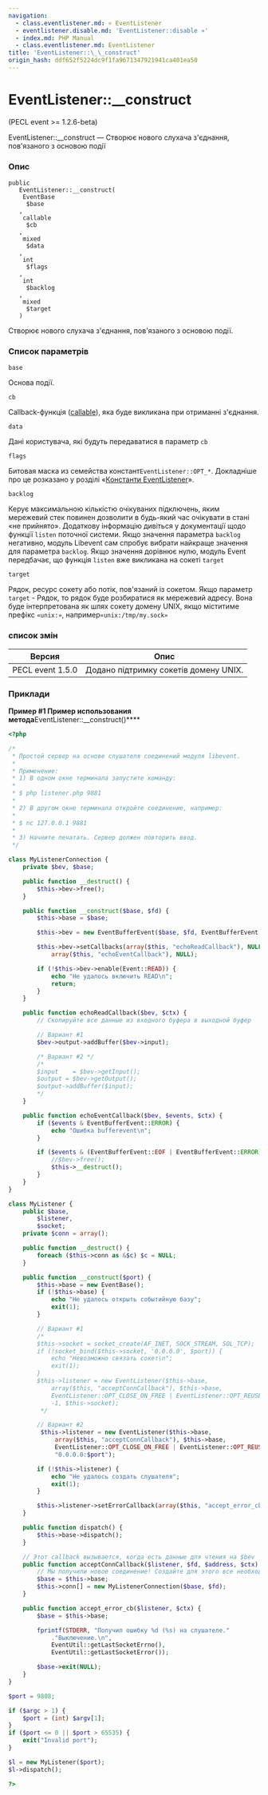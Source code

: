 ```yaml
---
navigation:
  - class.eventlistener.md: « EventListener
  - eventlistener.disable.md: 'EventListener::disable »'
  - index.md: PHP Manual
  - class.eventlistener.md: EventListener
title: 'EventListener::\_\_construct'
origin_hash: ddf652f5224dc9f1fa9671347921941ca401ea50
---
```

# EventListener::\_\_construct

(PECL event >= 1.2.6-beta)

EventListener::\_\_construct — Створює нового слухача з'єднання, пов'язаного з основою події

### Опис

```methodsynopsis
public
   EventListener::__construct(    
    EventBase
     $base
   ,    
    callable
     $cb
   ,    
    mixed
     $data
   ,    
    int
     $flags
   ,    
    int
     $backlog
   ,    
    mixed
     $target
   )
```

Створює нового слухача з'єднання, пов'язаного з основою події.

### Список параметрів

`base`

Основа події.

`cb`

Callback-функція ([callable](language.types.callable.md)), яка буде викликана при отриманні з'єднання.

`data`

Дані користувача, які будуть передаватися в параметр `cb`

`flags`

Битовая маска из семейства констант`EventListener::OPT_*`. Докладніше про це розказано у розділі «[Константи EventListener](class.eventlistener.md#eventlistener.constants)».

`backlog`

Керує максимальною кількістю очікуваних підключень, яким мережевий стек повинен дозволити в будь-який час очікувати в стані «не прийнято». Додаткову інформацію дивіться у документації щодо функції `listen` поточної системи. Якщо значення параметра `backlog` негативно, модуль Libevent сам спробує вибрати найкраще значення для параметра `backlog`. Якщо значення дорівнює нулю, модуль Event передбачає, що функція `listen` вже викликана на сокеті `target`

`target`

Рядок, ресурс сокету або потік, пов'язаний із сокетом. Якщо параметр `target` - Рядок, то рядок буде розбиратися як мережевий адресу. Вона буде інтерпретована як шлях сокету домену UNIX, якщо міститиме префікс `«unix:»`, например`«unix:/tmp/my.sock»`

### список змін

| Версия | Опис |
| --- | --- |
| PECL event 1.5.0 | Додано підтримку сокетів домену UNIX. |

### Приклади

**Пример #1 Пример использования метода**EventListener::\_\_construct()\*\*\*\*

```php
<?php

/*
 * Простой сервер на основе слушателя соединений модуля libevent.
 *
 * Применение:
 * 1) В одном окне терминала запустите команду:
 *
 * $ php listener.php 9881
 *
 * 2) В другом окне терминала откройте соединение, например:
 *
 * $ nc 127.0.0.1 9881
 *
 * 3) Начните печатать. Сервер должен повторить ввод.
 */

class MyListenerConnection {
    private $bev, $base;

    public function __destruct() {
        $this->bev->free();
    }

    public function __construct($base, $fd) {
        $this->base = $base;

        $this->bev = new EventBufferEvent($base, $fd, EventBufferEvent::OPT_CLOSE_ON_FREE);

        $this->bev->setCallbacks(array($this, "echoReadCallback"), NULL,
            array($this, "echoEventCallback"), NULL);

        if (!$this->bev->enable(Event::READ)) {
            echo "Не удалось включить READ\n";
            return;
        }
    }

    public function echoReadCallback($bev, $ctx) {
        // Скопируйте все данные из входного буфера в выходной буфер

        // Вариант #1
        $bev->output->addBuffer($bev->input);

        /* Вариант #2 */
        /*
        $input    = $bev->getInput();
        $output = $bev->getOutput();
        $output->addBuffer($input);
        */
    }

    public function echoEventCallback($bev, $events, $ctx) {
        if ($events & EventBufferEvent::ERROR) {
            echo "Ошибка bufferevent\n";
        }

        if ($events & (EventBufferEvent::EOF | EventBufferEvent::ERROR)) {
            //$bev->free();
            $this->__destruct();
        }
    }
}

class MyListener {
    public $base,
        $listener,
        $socket;
    private $conn = array();

    public function __destruct() {
        foreach ($this->conn as &$c) $c = NULL;
    }

    public function __construct($port) {
        $this->base = new EventBase();
        if (!$this->base) {
            echo "Не удалось открыть событийную базу";
            exit(1);
        }

        // Вариант #1
        /*
        $this->socket = socket_create(AF_INET, SOCK_STREAM, SOL_TCP);
        if (!socket_bind($this->socket, '0.0.0.0', $port)) {
            echo "Невозможно связать сокет\n";
            exit(1);
        }
        $this->listener = new EventListener($this->base,
            array($this, "acceptConnCallback"), $this->base,
            EventListener::OPT_CLOSE_ON_FREE | EventListener::OPT_REUSEABLE,
            -1, $this->socket);
         */

        // Вариант #2
         $this->listener = new EventListener($this->base,
             array($this, "acceptConnCallback"), $this->base,
             EventListener::OPT_CLOSE_ON_FREE | EventListener::OPT_REUSEABLE, -1,
             "0.0.0.0:$port");

        if (!$this->listener) {
            echo "Не удалось создать слушателя";
            exit(1);
        }

        $this->listener->setErrorCallback(array($this, "accept_error_cb"));
    }

    public function dispatch() {
        $this->base->dispatch();
    }

    // Этот callback вызывается, когда есть данные для чтения на $bev
    public function acceptConnCallback($listener, $fd, $address, $ctx) {
        // Мы получили новое соединение! Создайте для этого все необходимое. */
        $base = $this->base;
        $this->conn[] = new MyListenerConnection($base, $fd);
    }

    public function accept_error_cb($listener, $ctx) {
        $base = $this->base;

        fprintf(STDERR, "Получил ошибку %d (%s) на слушателе."
            ."Выключение.\n",
            EventUtil::getLastSocketErrno(),
            EventUtil::getLastSocketError());

        $base->exit(NULL);
    }
}

$port = 9808;

if ($argc > 1) {
    $port = (int) $argv[1];
}
if ($port <= 0 || $port > 65535) {
    exit("Invalid port");
}

$l = new MyListener($port);
$l->dispatch();

?>
```
